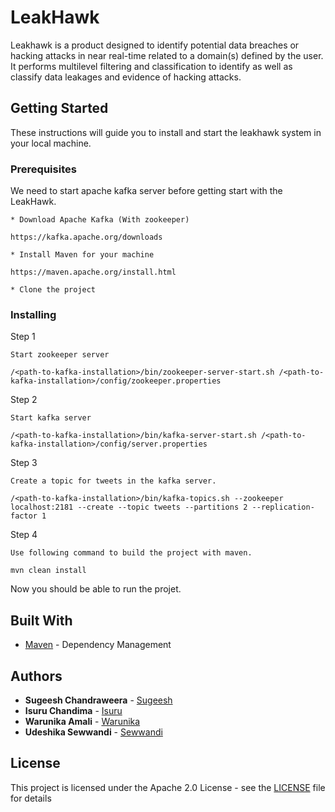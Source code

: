 # LeakHawk

Leakhawk is  a product designed to identify potential data breaches or hacking attacks in near real-time related to a domain(s) defined by the user. 
It performs multilevel filtering and classification to identify as well as classify data leakages and evidence of hacking attacks. 


## Getting Started

These instructions will guide you to install and start the leakhawk system in your local machine. 

### Prerequisites

We need to start apache kafka server before getting start with the LeakHawk. 
```
* Download Apache Kafka (With zookeeper)

https://kafka.apache.org/downloads
```

```
* Install Maven for your machine

https://maven.apache.org/install.html
```

```
* Clone the project 
```

### Installing


Step 1

```
Start zookeeper server

/<path-to-kafka-installation>/bin/zookeeper-server-start.sh /<path-to-kafka-installation>/config/zookeeper.properties
```

Step 2

```
Start kafka server

/<path-to-kafka-installation>/bin/kafka-server-start.sh /<path-to-kafka-installation>/config/server.properties
```

Step 3

```
Create a topic for tweets in the kafka server.

/<path-to-kafka-installation>/bin/kafka-topics.sh --zookeeper localhost:2181 --create --topic tweets --partitions 2 --replication-factor 1
```

Step 4

```
Use following command to build the project with maven.

mvn clean install 
```

Now you should be able to run the projet. 

## Built With

* [Maven](https://maven.apache.org/) - Dependency Management


## Authors

* **Sugeesh Chandraweera** - [Sugeesh](https://github.com/sugeesh)
* **Isuru Chandima** - [Isuru](https://github.com/isuru-c)
* **Warunika Amali** - [Warunika](https://github.com/warunikaAmali)
* **Udeshika Sewwandi** - [Sewwandi](https://github.com/udeshika-sewwandi)


## License

This project is licensed under the Apache 2.0 License - see the [LICENSE](LICENSE) file for details

